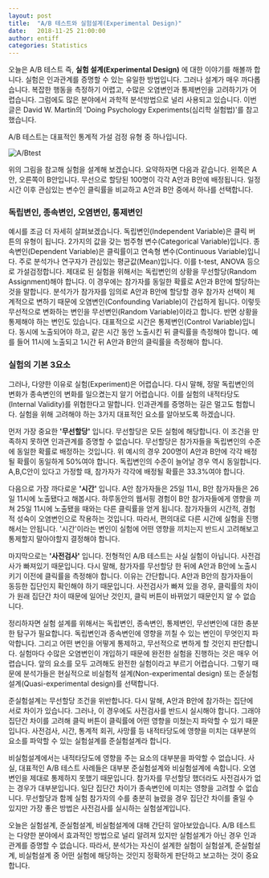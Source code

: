 ```yaml
---
layout: post
title:  "A/B 테스트와 실험설계(Experimental Design)"
date:   2018-11-25 21:00:00
author: entiff
categories: Statistics
---
```


오늘은 A/B 테스트 즉, **실험 설계(Experimental Design)** 에 대한 이야기를 해볼까 합니다. 실험은 인과관계를 증명할 수 있는 유일한 방법입니다. 그러나 설계가 매우 까다롭습니다. 복잡한 행동을 측정하기 어렵고, 수많은 오염변인과 통제변인을 고려하기가 어렵습니다. 그럼에도 많은 분야에서 과학적 분석방법으로 널리 사용되고 있습니다. 이번 글은 David W. Martin의 'Doing Psychology Experiments(심리학 실험법)'를 참고했습니다.

A/B 테스트는 대표적인 통계적 가설 검정 유형 중 하나입니다.

![A/Btest](https://upload.wikimedia.org/wikipedia/commons/thumb/2/2e/A-B_testing_example.png/465px-A-B_testing_example.png)

위의 그림을 참고해 실험을 설계해 보겠습니다. 요약하자면 다음과 같습니다. 왼쪽은 A안, 오른쪽이 B안입니다. 무선으로 할당된 100명이 각각 A안과 B안에 배정됩니다. 일정시간 이후 관심있는 변수인 클릭률을 비교하고 A안과 B안 중에서 하나를 선택합니다.

### 독립변인, 종속변인, 오염변인, 통제변인

예시를 조금 더 자세히 살펴보겠습니다. 독립변인(Independent Variable)은 클릭 버튼의 유형이 됩니다. 2가지의 값을 갖는 범주형 변수(Categorical Variable)입니다. 종속변인(Dependent Variable)은 클릭률이고 연속형 변수(Continuous Variable)입니다. 주로 분석가나 연구자가 관심있는 평균값(Mean)입니다. 이를 t-test, ANOVA 등으로 가설검정합니다. 제대로 된 실험을 위해서는 독립변인의 상황을 무선할당(Random Assignment)해야 합니다. 이 경우에는 참가자를 동일한 확률로 A안과 B안에 할당하는 것을 말합니다. 분석가가 참가자를 임의로 A안과 B안에 할당할 경우 참가자 선택이 체계적으로 변하기 때문에 오염변인(Confounding Variable)이 간섭하게 됩니다. 이렇듯 무선적으로 변화하는 변인을 무선변인(Random Variable)이라고 합니다. 반면 상황을 통제해야 하는 변인도 있습니다. 대표적으로 시간은 통제변인(Control Variable)입니다. 동시에 노출되어야 하고, 같은 시간 동안 노출시킨 뒤 클릭률을 측정해야 합니다. 예를 들어 11시에 노출되고 1시간 뒤 A안과 B안의 클릭률을 측정해야 합니다.

### 실험의 기본 3요소

그러나, 다양한 이유로 실험(Experiment)은 어렵습니다. 다시 말해, 정말 독립변인의 변화가 종속변인의 변화를 일으켰는지 알기 어렵습니다. 이를 실험의 내적타당도(Internal Validity)를 위협한다고 말합니다. 인과관계를 증명하는 길은 멀고도 험합니다. 실험을 위해 고려해야 하는 3가지 대표적인 요소를 알아보도록 하겠습니다.

먼저 가장 중요한 **'무선할당'** 입니다. 무선할당은 모든 실험에 해당합니다. 이 조건을 만족하지 못하면 인과관계를 증명할 수 없습니다. 무선할당은 참가자들을 독립변인의 수준에 동일한 확률로 배정하는 것입니다. 위 예시의 경우 200명이 A안과 B안에 각각 배정될 확률이 동일하게 50%여야 합니다. 독립변인의 수준이 늘어날 경우 역시 동일합니다. A,B,C안이 있다고 가정할 때, 참가자가 각각에 배정될 확률은 33.3%여야 합니다.

다음으로 가장 까다로운 **'시간'** 입니다. A안 참가자들은 25일 11시, B안 참가자들은 26일 11시에 노출됐다고 해봅시다. 하루동안의 웹서핑 경험이 B안 참가자들에게 영향을 끼쳐 25일 11시에 노출됐을 때와는 다른 클릭률을 얻게 됩니다. 참가자들의 시간적, 경험적 성숙이 오염변인으로 작용하는 것입니다. 따라서, 편의대로 다른 시간에 실험을 진행해서는 안됩니다. '시간'이라는 변인이 실험에 어떤 영향을 끼치는지 반드시 고려해보고 통제할지 말아야할지 결정해야 합니다.

마지막으로는 **'사전검사'** 입니다. 전형적인 A/B 테스트는 사실 실험이 아닙니다. 사전검사가 빠져있기 때문입니다. 다시 말해, 참가자를 무선할당 한 뒤에 A안과 B안에 노출시키기 이전에 클릭률을 측정해야 합니다. 이유는 간단합니다. A안과 B안의 참가자들이 동등한 집단인지 확인해야 하기 때문입니다. 사전검사가 빠져 있을 경우, 클릭률의 차이가 원래 집단간 차이 때문에 일어난 것인지, 클릭 버튼이 바뀌었기 때문인지 알 수 없습니다.

정리하자면 실험 설계를 위해서는 독립변인, 종속변인, 통제변인, 무선변인에 대한 충분한 탐구가 필요합니다. 독립변인과 종속변인에 영향을 끼칠 수 있는 변인이 무엇인지 파악합니다. 그리고 어떤 변인을 어떻게 통제하고, 무선적으로 변하게 할 것인지 판단합니다. 실험마다 수많은 오염변인이 개입하기 때문에 완전한 실험을 진행하는 것은 매우 어렵습니다. 앞의 요소를 모두 고려해도 완전한 실험이라고 부르기 어렵습니다. 그렇기 때문에 분석가들은 현실적으로 비실험적 설계(Non-experimental design) 또는 준실험설계(Quasi-experimental design)를 선택합니다.

준실험설계는 무선할당 조건을 위반합니다. 다시 말해, A안과 B안에 참가하는 집단에 서로 차이가 있습니다. 그러나, 이 경우에도 사전검사를 반드시 실시해야 합니다. 그래야 집단간 차이를 고려해 클릭 버튼이 클릭률에 어떤 영향을 미쳤는지 파악할 수 있기 때문입니다. 사전검사, 시간, 통계적 회귀, 사망률 등 내적타당도에 영향을 미치는 대부분의 요소를 파악할 수 있는 실험설계를 준실험설계라 합니다.

비실험설계에서는 내적타당도에 영향을 주는 요소의 대부분을 파악할 수 없습니다. 사실, 대표적인 A/B 테스트 사례들은 대부분 준실험설계와 비실험설계에 속합니다. 오염변인을 제대로 통제하지 못했기 때문입니다. 참가자를 무선할당 했더라도 사전검사가 없는 경우가 대부분입니다. 일단 집단간 차이가 종속변인에 미치는 영향을 고려할 수 없습니다. 무선할당과 함께 실험 참가자의 수를 충분히 늘렸을 경우 집단간 차이를 줄일 수 있지만 가장 좋은 방법은 사전검사를 실시하는 실험설계입니다.

오늘은 실험설계, 준실험설계, 비실험설계에 대해 간단히 알아보았습니다. A/B 테스트는 다양한 분야에서 효과적인 방법으로 널리 알려져 있지만 실험설계가 아닌 경우 인과관계를 증명할 수 없습니다. 따라서, 분석가는 자신이 설계한 실험이 실험설계, 준실험설계, 비실험설계 중 어떤 실험에 해당하는 것인지 정확하게 판단하고 보고하는 것이 중요합니다.
